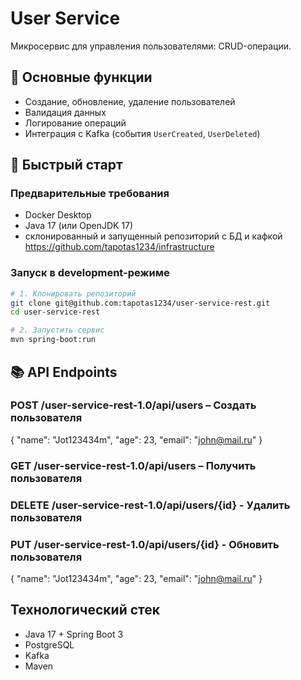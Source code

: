 # User Service

Микросервис для управления пользователями: CRUD-операции.

## 📌 Основные функции
- Создание, обновление, удаление пользователей
- Валидация данных
- Логирование операций
- Интеграция с Kafka (события `UserCreated`, `UserDeleted`)

## 🚀 Быстрый старт

### Предварительные требования
- Docker Desktop
- Java 17 (или OpenJDK 17)
- склонированный и запущенный репозиторий с БД и кафкой https://github.com/tapotas1234/infrastructure

### Запуск в development-режиме
```bash
# 1. Клонировать репозиторий
git clone git@github.com:tapotas1234/user-service-rest.git
cd user-service-rest

# 2. Запустить сервис
mvn spring-boot:run
```

## 📚 API Endpoints

### POST /user-service-rest-1.0/api/users – Создать пользователя

{
"name": "Jot123434m",
"age": 23,
"email": "john@mail.ru"
}

### GET /user-service-rest-1.0/api/users – Получить пользователя

### DELETE /user-service-rest-1.0/api/users/{id} - Удалить пользователя

### PUT /user-service-rest-1.0/api/users/{id} - Обновить пользователя

{
"name": "Jot123434m",
"age": 23,
"email": "john@mail.ru"
}

## Технологический стек

 - Java 17 + Spring Boot 3
 - PostgreSQL
 - Kafka
 - Maven